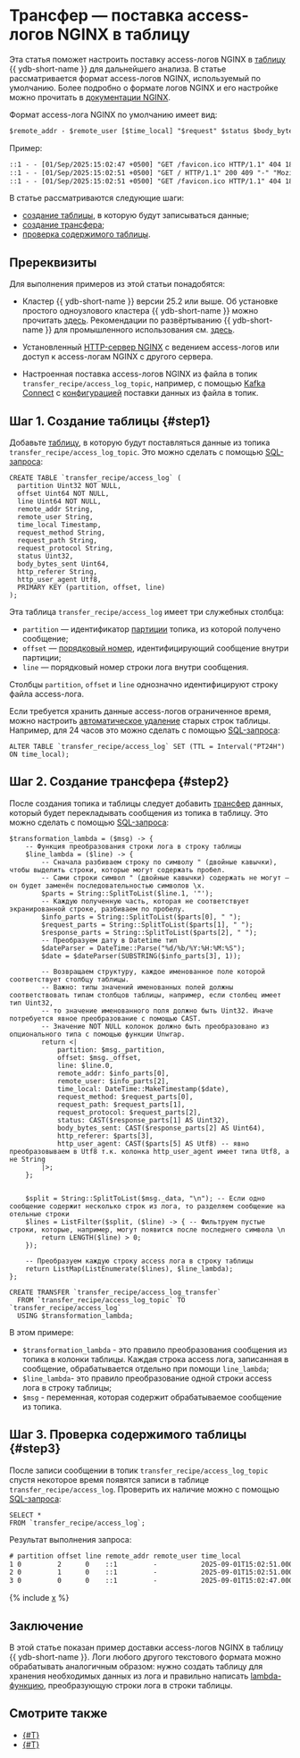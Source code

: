 # Трансфер — поставка access-логов NGINX в таблицу

Эта статья поможет настроить поставку access-логов NGINX в [таблицу](../../concepts/datamodel/table.md) {{ ydb-short-name }} для дальнейшего анализа. В статье рассматривается формат access-логов NGINX, используемый по умолчанию. Более подробно о формате логов NGINX и его настройке можно прочитать в [документации NGINX](https://docs.nginx.com/nginx/admin-guide/monitoring/logging/#set-up-the-access-log).

Формат access-лога NGINX по умолчанию имеет вид:

```txt
$remote_addr - $remote_user [$time_local] "$request" $status $body_bytes_sent "$http_referer" "$http_user_agent"
```

Пример:

```txt
::1 - - [01/Sep/2025:15:02:47 +0500] "GET /favicon.ico HTTP/1.1" 404 181 "-" "Mozilla/5.0 (X11; Linux x86_64) AppleWebKit/537.36 (KHTML, like Gecko) Chrome/136.0.0.0 YaBrowser/25.6.0.0 Safari/537.36"
::1 - - [01/Sep/2025:15:02:51 +0500] "GET / HTTP/1.1" 200 409 "-" "Mozilla/5.0 (X11; Linux x86_64) AppleWebKit/537.36 (KHTML, like Gecko) Chrome/136.0.0.0 YaBrowser/25.6.0.0 Safari/537.36"
::1 - - [01/Sep/2025:15:02:51 +0500] "GET /favicon.ico HTTP/1.1" 404 181 "http://localhost/" "Mozilla/5.0 (X11; Linux x86_64) AppleWebKit/537.36 (KHTML, like Gecko) Chrome/136.0.0.0 YaBrowser/25.6.0.0 Safari/537.36"
```

В статье рассматриваются следующие шаги:

* [создание таблицы](#step1), в которую будут записываться данные;
* [создание трансфера](#step2);
* [проверка содержимого таблицы](#step3).

## Пререквизиты

Для выполнения примеров из этой статьи понадобятся:

* Кластер {{ ydb-short-name }} версии 25.2 или выше. Об установке простого одноузлового кластера {{ ydb-short-name }} можно прочитать [здесь](../../quickstart.md). Рекомендации по развёртыванию {{ ydb-short-name }} для промышленного использования см. [здесь](../../devops/deployment-options/index.md).

* Установленный [HTTP-сервер NGINX](https://nginx.org/) с ведением access-логов или доступ к access-логам NGINX с другого сервера.

* Настроенная поставка access-логов NGINX из файла в топик `transfer_recipe/access_log_topic`, например, с помощью [Kafka Connect](../../reference/kafka-api/connect/index.md) с [конфигурацией](../../reference/kafka-api/connect/connect-examples.md#file-to-topic) поставки данных из файла в топик.

## Шаг 1. Создание таблицы {#step1}

Добавьте [таблицу](../../concepts/datamodel/table.md), в которую будут поставляться данные из топика `transfer_recipe/access_log_topic`. Это можно сделать с помощью [SQL-запроса](../../yql/reference/syntax/create_table/index.md):

```yql
CREATE TABLE `transfer_recipe/access_log` (
  partition Uint32 NOT NULL,
  offset Uint64 NOT NULL,
  line Uint64 NOT NULL,
  remote_addr String,
  remote_user String,
  time_local Timestamp,
  request_method String,
  request_path String,
  request_protocol String,
  status Uint32,
  body_bytes_sent Uint64,
  http_referer String,
  http_user_agent Utf8,
  PRIMARY KEY (partition, offset, line)
);
```

Эта таблица `transfer_recipe/access_log` имеет три служебных столбца:

* `partition` — идентификатор [партиции](../../concepts/glossary.md#partition) топика, из которой получено сообщение;
* `offset` — [порядковый номер](../../concepts/glossary.md#offset), идентифицирующий сообщение внутри партиции;
* `line` — порядковый номер строки лога внутри сообщения.

Столбцы `partition`, `offset` и `line` однозначно идентифицируют строку файла access-лога.

Если требуется хранить данные access-логов ограниченное время, можно настроить [автоматическое удаление](../../concepts/ttl.md) старых строк таблицы. Например, для 24 часов это можно сделать с помощью [SQL-запроса](../../yql/reference/recipes/ttl.md):

```yql
ALTER TABLE `transfer_recipe/access_log` SET (TTL = Interval("PT24H") ON time_local);
```

## Шаг 2. Создание трансфера {#step2}

После создания топика и таблицы следует добавить [трансфер](../../concepts/transfer.md) данных, который будет перекладывать сообщения из топика в таблицу. Это можно сделать с помощью [SQL-запроса](../../yql/reference/syntax/create-transfer.md):

```yql
$transformation_lambda = ($msg) -> {
    -- Функция преобразования строки лога в строку таблицы
    $line_lambda = ($line) -> {
        -- Сначала разбиваем строку по символу " (двойные кавычки), чтобы выделить строки, которые могут содержать пробел.
        -- Сами строки символ " (двойные кавычки) содержать не могут — он будет заменён последовательностью символов \x.
        $parts = String::SplitToList($line.1, '"');
        -- Каждую полученную часть, которая не соответствует экранированной строке, разбиваем по пробелу.
        $info_parts = String::SplitToList($parts[0], " ");
        $request_parts = String::SplitToList($parts[1], " ");
        $response_parts = String::SplitToList($parts[2], " ");
        -- Преобразуем дату в Datetime тип
        $dateParser = DateTime::Parse("%d/%b/%Y:%H:%M:%S");
        $date = $dateParser(SUBSTRING($info_parts[3], 1));

        -- Возвращаем структуру, каждое именованное поле которой соответствует столбцу таблицы.
        -- Важно: типы значений именованных полей должны соответствовать типам столбцов таблицы, например, если столбец имеет тип Uint32,
        -- то значение именованного поля должно быть Uint32. Иначе потребуется явное преобразование с помощью CAST.
        -- Значение NOT NULL колонок должно быть преобразовано из опционального типа с помощью функции Unwrap.
        return <|
            partition: $msg._partition,
            offset: $msg._offset,
            line: $line.0,
            remote_addr: $info_parts[0],
            remote_user: $info_parts[2],
            time_local: DateTime::MakeTimestamp($date),
            request_method: $request_parts[0],
            request_path: $request_parts[1],
            request_protocol: $request_parts[2],
            status: CAST($response_parts[1] AS Uint32),
            body_bytes_sent: CAST($response_parts[2] AS Uint64),
            http_referer: $parts[3],
            http_user_agent: CAST($parts[5] AS Utf8) -- явно преобразовываем в Utf8 т.к. колонка http_user_agent имеет типа Utf8, а не String
        |>;
    };


    $split = String::SplitToList($msg._data, "\n"); -- Если одно сообщение содержит несколько строк из лога, то разделяем сообщение на отельные строки
    $lines = ListFilter($split, ($line) -> { -- Фильтруем пустые строки, которые, например, могут появится после последнего символа \n 
        return LENGTH($line) > 0;
    });

    -- Преобразуем каждую строку access лога в строку таблицы
    return ListMap(ListEnumerate($lines), $line_lambda);
};

CREATE TRANSFER `transfer_recipe/access_log_transfer`
  FROM `transfer_recipe/access_log_topic` TO `transfer_recipe/access_log`
  USING $transformation_lambda;
```

В этом примере:

* `$transformation_lambda` - это правило преобразования сообщения из топика в колонки таблицы. Каждая строка access лога, записанная в сообщение, обрабатывается отдельно при помощи `line_lambda`;
* `$line_lambda`- это правило преобразование одной строки access лога в строку таблицы;
* `$msg` - переменная, которая содержит обрабатываемое сообщение из топика.

## Шаг 3. Проверка содержимого таблицы {#step3}

После записи сообщении в топик `transfer_recipe/access_log_topic` спустя некоторое время появятся записи в таблице `transfer_recipe/access_log`. Проверить их наличие можно с помощью [SQL-запроса](../../yql/reference/syntax/select/index.md):

```yql
SELECT *
FROM `transfer_recipe/access_log`;
```

Результат выполнения запроса:

```txt
# partition offset line remote_addr remote_user time_local                  request_method request_path request_protocol status body_bytes_sent http_referer      http_user_agent
1 0         2      0    ::1         -           2025-09-01T15:02:51.000000Z GET            /favicon.ico HTTP/1.1         404    181             http://localhost/ Mozilla/5.0 (X11; Linux x86_64) AppleWebKit/537.36 (KHTML, like Gecko) Chrome/136.0.0.0 YaBrowser/25.6.0.0 Safari/537.36
2 0         1      0    ::1         -           2025-09-01T15:02:51.000000Z GET            /            HTTP/1.1         200    409             -                 Mozilla/5.0 (X11; Linux x86_64) AppleWebKit/537.36 (KHTML, like Gecko) Chrome/136.0.0.0 YaBrowser/25.6.0.0 Safari/537.36
3 0         0      0    ::1         -           2025-09-01T15:02:47.000000Z GET            /favicon.ico HTTP/1.1         404    181             -                 Mozilla/5.0 (X11; Linux x86_64) AppleWebKit/537.36 (KHTML, like Gecko) Chrome/136.0.0.0 YaBrowser/25.6.0.0 Safari/537.36
```

{% include [x](_includes/batching.md) %}

## Заключение

В этой статье показан пример доставки access-логов NGINX в таблицу {{ ydb-short-name }}. Логи любого другого текстового формата можно обрабатывать аналогичным образом: нужно создать таблицу для хранения необходимых данных из лога и правильно написать [lambda-функцию](../../yql/reference/syntax/expressions.md#lambda), преобразующую строки лога в строки таблицы.

## Смотрите также

* [{#T}](../../concepts/transfer.md)
* [{#T}](quickstart.md)
